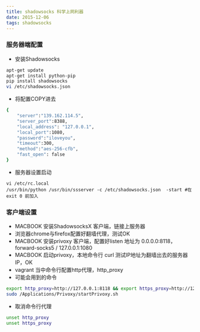 ```yaml
---
title: shadowsocks 科学上网利器
date: 2015-12-06
tags: shadowsocks
---
```


### 服务器端配置
* 安装Shadowsocks
``` bash
apt-get update
apt-get install python-pip
pip install shadowsocks
vi /etc/shadowsocks.json
```
* 将配置COPY进去
``` bash
{
    "server":"139.162.114.5",
    "server_port":8388,
    "local_address": "127.0.0.1",
    "local_port":1080,
    "password":"iloveyou",
    "timeout":300,
    "method":"aes-256-cfb",
    "fast_open": false
}
```
* 服务器设置启动
```
vi /etc/rc.local
/usr/bin/python /usr/bin/ssserver -c /etc/shadowsocks.json  -start #在exit 0 前加入
```

### 客户端设置
* MACBOOK 安装ShadowsocksX 客户端，链接上服务器
* 浏览器chrome与firefox配置好翻墙代理，测试OK
* MACBOOK 安装privoxy 客户端，配置好listen 地址为 0.0.0.0:8118，forward-socks5 / 127.0.0.1:1080
* MACBOOK 启动privoxy，本地命令行 curl 测试IP地址为翻墙出去的服务器IP，OK
* vagrant 当中命令行配置http代理，http_proxy
* 可能会用到的命令
``` bash 
export http_proxy=http://127.0.0.1:8118 && export https_proxy=http://127.0.0.1:8118
sudo /Applications/Privoxy/startPrivoxy.sh
```

* 取消命令行代理
``` bash
unset http_proxy
unset https_proxy
```